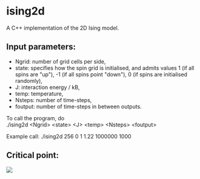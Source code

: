 # ising2d
A C++ implementation of the 2D Ising model. 

## Input parameters:
+ Ngrid: number of grid cells per side,  
+ state: specifies how the spin grid is initialised, and admits values 1 (if all spins are "up"), -1 (if all spins point "down"), 0 (if spins are initialised randomly),  
+ J: interaction energy / kB,  
+ temp: temperature,  
+ Nsteps: number of time-steps,  
+ foutput: number of time-steps in between outputs.

To call the program, do  
./ising2d \<Ngrid\>  \<state\> \<J\> \<temp\> \<Nsteps\> \<foutput\>

Example call: ./ising2d 256 0 1 1.22 1000000 1000
 

## Critical point:
![](https://github.com/tafcosta/ising2d/blob/master/animation.gif)